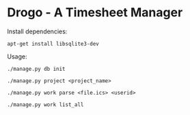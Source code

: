 Drogo - A Timesheet Manager
===========================

Install dependencies:

    apt-get install libsqlite3-dev


Usage:

    ./manage.py db init

    ./manage.py project <project_name>

    ./manage.py work parse <file.ics> <userid>

    ./manage.py work list_all

